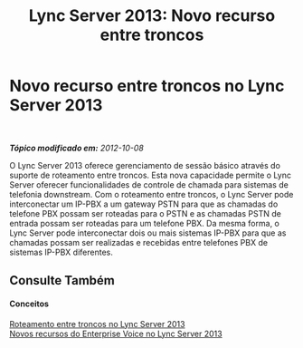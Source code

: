 ﻿---
title: 'Lync Server 2013: Novo recurso entre troncos'
TOCTitle: Novo recurso entre troncos
ms:assetid: ca6c97a4-e981-4628-96e3-ab6a083c6c05
ms:mtpsurl: https://technet.microsoft.com/pt-br/library/JJ721886(v=OCS.15)
ms:contentKeyID: 49886408
ms.date: 05/19/2016
mtps_version: v=OCS.15
ms.translationtype: HT
---

# Novo recurso entre troncos no Lync Server 2013

 

_**Tópico modificado em:** 2012-10-08_

O Lync Server 2013 oferece gerenciamento de sessão básico através do suporte de roteamento entre troncos. Esta nova capacidade permite o Lync Server oferecer funcionalidades de controle de chamada para sistemas de telefonia downstream. Com o roteamento entre troncos, o Lync Server pode interconectar um IP-PBX a um gateway PSTN para que as chamadas do telefone PBX possam ser roteadas para o PSTN e as chamadas PSTN de entrada possam ser roteadas para um telefone PBX. Da mesma forma, o Lync Server pode interconectar dois ou mais sistemas IP-PBX para que as chamadas possam ser realizadas e recebidas entre telefones PBX de sistemas IP-PBX diferentes.

## Consulte Também

#### Conceitos

[Roteamento entre troncos no Lync Server 2013](lync-server-2013-inter-trunk-routing.md)  
[Novos recursos do Enterprise Voice no Lync Server 2013](lync-server-2013-new-enterprise-voice-features.md)

